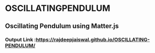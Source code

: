 # OSCILLATINGPENDULUM

## Oscillating Pendulum using Matter.js

### Output Link :https://rajdeepjaiswal.github.io/OSCILLATING-PENDULUM/
